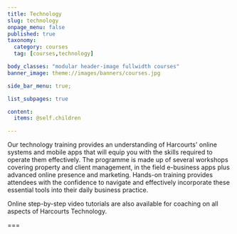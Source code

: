 ```yaml
---
title: Technology
slug: technology
onpage_menu: false
published: true
taxonomy:
  category: courses
  tag: [courses,technology]

body_classes: "modular header-image fullwidth courses"
banner_image: theme://images/banners/courses.jpg

side_bar_menu: true;

list_subpages: true

content:
  items: @self.children

---
```


Our technology training provides an understanding of Harcourts' online systems and mobile apps that will equip you with the skills required to operate them effectively. The programme is made up of several workshops covering property and client management, in the field e-business apps plus advanced online presence and marketing. Hands-on training provides attendees with the confidence to navigate and effectively incorporate these essential tools into their daily business practice.

Online step-by-step video tutorials are also available for coaching on all aspects of Harcourts Technology.

===
